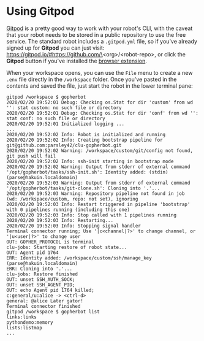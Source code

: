 # Using Gitpod

[Gitpod](https://gitpod.io) is a pretty good way to work with your robot's CLI, with the caveat that your robot needs to be stored in a public repository to use the free service. The standard robot includes a `.gitpod.yml` file, so if you've already signed up for **Gitpod** you can just visit: https://gitpod.io/#https://github.com/\<org\>/\<robot-repo\>, or click the **Gitpod** button if you've installed the [browser extension](https://www.gitpod.io/docs/browser-extension).

When your workspace opens, you can use the `File` menu to create a new `.env` file directly in the `/workspace` folder. Once you've pasted in the contents and saved the file, just start the robot in the lower terminal pane:
```
gitpod /workspace $ gopherbot 
2020/02/20 19:52:01 Debug: Checking os.Stat for dir 'custom' from wd '': stat custom: no such file or directory
2020/02/20 19:52:01 Debug: Checking os.Stat for dir 'conf' from wd '': stat conf: no such file or directory
2020/02/20 19:52:01 Initialized logging ...
...
2020/02/20 19:52:02 Info: Robot is initialized and running
2020/02/20 19:52:02 Info: Creating bootstrap pipeline for git@github.com:parsley42/clu-gopherbot.git
2020/02/20 19:52:02 Warning: /workspace/custom/git/config not found, git push will fail
2020/02/20 19:52:02 Info: ssh-init starting in bootstrap mode
2020/02/20 19:52:02 Warning: Output from stderr of external command '/opt/gopherbot/tasks/ssh-init.sh': Identity added: (stdin) (parse@hakuin.localdomain)
2020/02/20 19:52:03 Warning: Output from stderr of external command '/opt/gopherbot/tasks/git-clone.sh': Cloning into '.'...
2020/02/20 19:52:03 Warning: Repository pipeline not found in job  (wd: /workspace/custom, repo: not set), ignoring
2020/02/20 19:52:03 Info: Restart triggered in pipeline 'bootstrap' with 0 pipelines running (including this one)
2020/02/20 19:52:03 Info: Stop called with 1 pipelines running
2020/02/20 19:52:03 Info: Restarting...
2020/02/20 19:52:03 Info: Stopping signal handler
Terminal connector running; Use '|c<channel|?>' to change channel, or '|u<user|?>' to change user
OUT: GOPHER_PROTOCOL is terminal
clu-jobs: Starting restore of robot state...
OUT: Agent pid 1764
ERR: Identity added: /workspace/custom/ssh/manage_key (parse@hakuin.localdomain)
ERR: Cloning into '.'...
clu-jobs: Restore finished
OUT: unset SSH_AUTH_SOCK;
OUT: unset SSH_AGENT_PID;
OUT: echo Agent pid 1764 killed;
c:general/u:alice -> <ctrl-d>
general: @alice Later gator!
Terminal connector finished
gitpod /workspace $ gopherbot list
links:links
pythondemo:memory
lists:listmap
...
```
